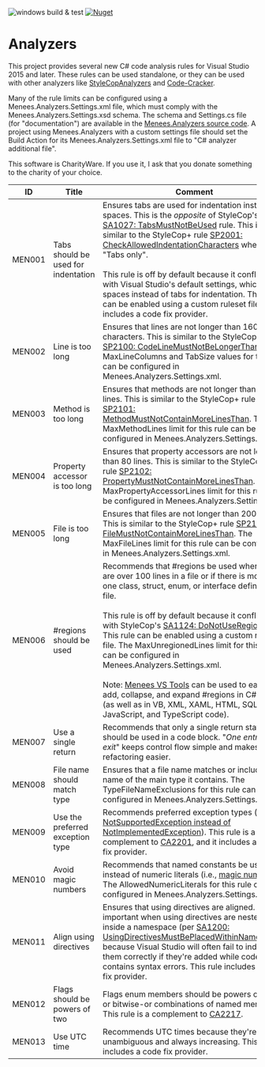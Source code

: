 ![windows build & test](https://github.com/bmenees/Analyzers/workflows/windows%20build%20&%20test/badge.svg) [![Nuget](https://img.shields.io/nuget/v/Menees.Analyzers)](https://www.nuget.org/packages/Menees.Analyzers/)

# Analyzers 

This project provides several new C# code analysis rules for Visual Studio 2015 and later. These rules can be used standalone, or they can be used with other analyzers like [StyleCopAnalyzers](https://github.com/DotNetAnalyzers/StyleCopAnalyzers) and [Code-Cracker](https://github.com/code-cracker/code-cracker).

Many of the rule limits can be configured using a Menees.Analyzers.Settings.xml file, which must comply with the Menees.Analyzers.Settings.xsd schema.  The schema and Settings.cs file (for "documentation") are available in the [Menees.Analyzers source code](src/Menees.Analyzers).  A project using Menees.Analyzers with a custom settings file should set the Build Action for its Menees.Analyzers.Settings.xml file to "C# analyzer additional file".

This software is CharityWare. If you use it, I ask that you donate something to the charity of your choice.

| ID  | Title | Comment |
| ------ | ----------------------------------- | --- |
| MEN001 | Tabs should be used for indentation | Ensures tabs are used for indentation instead of spaces. This is the _opposite_ of StyleCop's [SA1027: TabsMustNotBeUsed](https://github.com/DotNetAnalyzers/StyleCopAnalyzers/blob/master/documentation/SA1027.md) rule. This is similar to the StyleCop+ rule [SP2001: CheckAllowedIndentationCharacters](https://stylecopplus.codeplex.com/#MoreCustomRules) when set to "Tabs only".<br><br>This rule is off by default because it conflicts with Visual Studio's default settings, which use spaces instead of tabs for indentation. This rule can be enabled using a custom ruleset file, and it includes a code fix provider.  |
| MEN002 | Line is too long  | Ensures that lines are not longer than 160 characters. This is similar to the StyleCop+ rule [SP2100: CodeLineMustNotBeLongerThan](https://stylecopplus.codeplex.com/#MoreCustomRules). The MaxLineColumns and TabSize values for this rule can be configured in Menees.Analyzers.Settings.xml. |
| MEN003 | Method is too long | Ensures that methods are not longer than 120 lines. This is similar to the StyleCop+ rule [SP2101: MethodMustNotContainMoreLinesThan](https://stylecopplus.codeplex.com/#MoreCustomRules). The MaxMethodLines limit for this rule can be configured in Menees.Analyzers.Settings.xml.  |
| MEN004 | Property accessor is too long | Ensures that property accessors are not longer than 80 lines. This is similar to the StyleCop+ rule [SP2102: PropertyMustNotContainMoreLinesThan](https://stylecopplus.codeplex.com/#MoreCustomRules). The MaxPropertyAccessorLines limit for this rule can be configured in Menees.Analyzers.Settings.xml. |
| MEN005 | File is too long  | Ensures that files are not longer than 2000 lines. This is similar to the StyleCop+ rule [SP2103: FileMustNotContainMoreLinesThan](https://stylecopplus.codeplex.com/#MoreCustomRules). The MaxFileLines limit for this rule can be configured in Menees.Analyzers.Settings.xml. |
| MEN006 | #regions should be used | Recommends that #regions be used when there are over 100 lines in a file or if there is more than one class, struct, enum, or interface defined in a file.<br><br>This rule is off by default because it conflicts with StyleCop's [SA1124: DoNotUseRegions](https://github.com/DotNetAnalyzers/StyleCopAnalyzers/blob/master/documentation/SA1124.md) rule. This rule can be enabled using a custom ruleset file. The MaxUnregionedLines limit for this rule can be configured in Menees.Analyzers.Settings.xml.<br><br>Note: [Menees VS Tools](http://www.menees.com/VSTools.htm) can be used to easily add, collapse, and expand #regions in C# code (as well as in VB, XML, XAML, HTML, SQL, JavaScript, and TypeScript code). |
| MEN007 | Use a single return  | Recommends that only a single return statement should be used in a code block. "_One entry, one exit_" keeps control flow simple and makes refactoring easier. |
| MEN008 | File name should match type | Ensures that a file name matches or includes the name of the main type it contains. The TypeFileNameExclusions for this rule can be configured in Menees.Analyzers.Settings.xml. |
| MEN009 | Use the preferred exception type | Recommends preferred exception types (e.g., [NotSupportedException instead of NotImplementedException](http://blogs.msdn.com/b/brada/archive/2004/07/29/201354.aspx)). This rule is a complement to [CA2201](https://msdn.microsoft.com/library/ms182338.aspx), and it includes a code fix provider. |
| MEN010 | Avoid magic numbers  | Recommends that named constants be used instead of numeric literals (i.e., [magic numbers](https://en.wikipedia.org/wiki/Magic_number_(programming)#Accepted_limited_use_of_magic_numbers)). The AllowedNumericLiterals for this rule can be configured in Menees.Analyzers.Settings.xml. |
| MEN011 | Align using directives  | Ensures that using directives are aligned.  This is important when using directives are nested inside a namespace (per [SA1200: UsingDirectivesMustBePlacedWithinNamespace](https://github.com/DotNetAnalyzers/StyleCopAnalyzers/blob/master/documentation/SA1200.md)) because Visual Studio will often fail to indent them correctly if they're added while code contains syntax errors.  This rule includes a code fix provider. |
| MEN012 | Flags should be powers of two | Flags enum members should be powers of two or bitwise-or combinations of named members. This rule is a complement to [CA2217](https://msdn.microsoft.com/en-us/library/ms182335.aspx). |
| MEN013 | Use UTC time | Recommends UTC times because they're unambiguous and always increasing. This rule includes a code fix provider.  |
